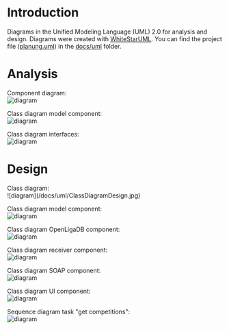 # Introduction
Diagrams in the Unified Modeling Language (UML) 2.0 for analysis and design. Diagrams were created with [WhiteStarUML](https://sourceforge.net/projects/whitestaruml/). You can find the project file ([planung.uml](/docs/uml/planung.uml)) in the [docs/uml](/docs/uml) folder.
# Analysis #
Component diagram:<br>
![diagram](/docs/uml/ComponentDiagram1.jpg)

Class diagram model component:<br>
![diagram](/docs/uml/ClassDiagramModelAnalysis.jpg)

Class diagram interfaces:<br>
![diagram](/docs/uml/ClassDiagram_Interfaces.jpg)

<h1>Design</h1>
Class diagram:<br>
![diagram](/docs/uml/ClassDiagramDesign.jpg)

Class diagram model component:<br>
![diagram](/docs/uml/ClassDiagramModelDesign.jpg)

Class diagram OpenLigaDB component:<br>
![diagram](/docs/uml/ClassDiagramOpenLigaDbDesign.jpg)

Class diagram receiver component:<br>
![diagram](/docs/uml/ClassDiagramReceiverDesign.jpg)

Class diagram SOAP component:<br>
![diagram](/docs/uml/ClassDiagramSoapDesign.jpg)

Class diagram UI component:<br>
![diagram](/docs/uml/ClassDiagramUiDesign.jpg)

Sequence diagram task "get competitions":<br>
![diagram](/docs/uml/SequenceDiagramGetCompetitions.jpg)
